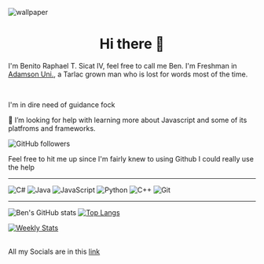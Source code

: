 


![wallpaper](https://user-images.githubusercontent.com/93244935/151262826-a92385ee-1e5a-495b-b603-99d70b9f9e13.png)
<h1 align = "center"> Hi there 👋</h1>
<p> I'm Benito Raphael T. Sicat IV, feel free to call me Ben. I'm Freshman in <a href = "adamson.edu.ph">Adamson Uni.</a>, a Tarlac grown man who is lost for words most of the time.</p>
<br>
<p>I'm in dire need of guidance fock</p>

<p> 🤔 I’m looking for help with learning more about Javascript and some of its platfroms and frameworks.</p>


  ![GitHub followers](https://img.shields.io/github/followers/Ben-Sicat?style=social)

<p> Feel free to hit me up since I'm fairly knew to using Github I could really use the help</p>

---

 ![C#](https://img.shields.io/badge/c%23-%23239120.svg?style=for-the-badge&logo=c-sharp&logoColor=white)
 ![Java](https://img.shields.io/badge/java-%23ED8B00.svg?style=for-the-badge&logo=java&logoColor=white)
 ![JavaScript](https://img.shields.io/badge/javascript-%23323330.svg?style=for-the-badge&logo=javascript&logoColor=%23F7DF1E)
 ![Python](https://img.shields.io/badge/python-3670A0?style=for-the-badge&logo=python&logoColor=ffdd54)
 ![C++](https://img.shields.io/badge/c++-%2300599C.svg?style=for-the-badge&logo=c%2B%2B&logoColor=white)
 ![Git](https://img.shields.io/badge/git-%23F05033.svg?style=for-the-badge&logo=git&logoColor=white)
 
  
---

<!-- ![Datacamp](https://img.shields.io/badge/Datacamp-05192D?style=for-the-badge&logo=datacamp&logoColor=03E860)
![Codecademy](https://img.shields.io/badge/Codecademy-FFF0E5?style=for-the-badge&logo=codecademy&logoColor=1F243A)
![FreeCodeCamp](https://img.shields.io/badge/Freecodecamp-%23123.svg?&style=for-the-badge&logo=freecodecamp&logoColor=green)
![Khan Academy](https://img.shields.io/badge/KhanAcademy-%2314BF96.svg?style=for-the-badge&logo=KhanAcademy&logoColor=white)
![Repl.it](https://img.shields.io/badge/Repl.it-%230D101E.svg?style=for-the-badge&logo=replit&logoColor=white)
![Udemy](https://img.shields.io/badge/Udemy-A435F0?style=for-the-badge&logo=Udemy&logoColor=white) -->






![Ben's GitHub stats](https://github-readme-stats.vercel.app/api?username=Ben-Sicat&show_icons=true&theme=radical)
[![Top Langs](https://github-readme-stats.vercel.app/api/top-langs/?username=Ben-Sicat&exclude_repo=github-readme-stats,anuraghazra.github.io)](https://github.com/anuraghazra/github-readme-stats)

<a href="https://wakatime.com/@Braph" target="_blank">
    <img alt="Weekly Stats" src="https://github-readme-stats.vercel.app/api/wakatime?username=Ben-Sicat&border_radius=10px&theme=dark&bg_color=1f1f1f&border_color=1f1f1f&icon_color=58a6ff&show_icons=true&disable_animations=true&custom_title=Weekly%20Stats" />
  </a>
</div>

<br />
<br />




<p> All my Socials are in this <a href = "https://allsocials.link/sirben">link</a></p>
<!--
**Ben-Sicat/Ben-Sicat** is a ✨ _special_ ✨ repository because its `README.md` (this file) appears on your GitHub profile.

Here are some ideas to get you started:

- 🔭 I’m currently working on ...
- 🌱 I’m currently learning ...
- 👯 I’m looking to collaborate on ...
- 🤔 I’m looking for help with ...
- 💬 Ask me about ...
- 📫 How to reach me: ...
- 😄 Pronouns: ...
- ⚡ Fun fact: ...
-->
